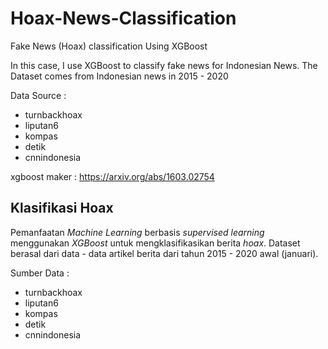 # Hoax-News-Classification
Fake News (Hoax) classification Using XGBoost

In this case, I use XGBoost to classify fake news for Indonesian News. The Dataset comes from Indonesian news in 2015 - 2020

Data Source :
- turnbackhoax
- liputan6
- kompas
- detik
- cnnindonesia

xgboost maker : https://arxiv.org/abs/1603.02754


## Klasifikasi Hoax
Pemanfaatan <i>Machine Learning</i> berbasis <i>supervised learning</i> menggunakan <i>XGBoost</i> untuk mengklasifikasikan berita <i>hoax</i>. Dataset berasal dari data - data artikel berita dari tahun 2015 - 2020 awal (januari).

Sumber Data :
- turnbackhoax
- liputan6
- kompas
- detik
- cnnindonesia
